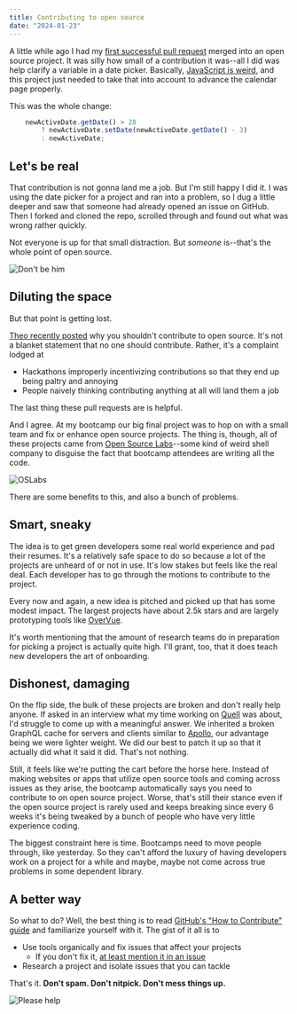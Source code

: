 ```yaml
---
title: Contributing to open source 
date: "2024-01-23"
---
```


A little while ago I had my [first successful pull request](https://github.com/mskocik/svelty-picker/pull/147/commits/e967c10fbb2a2c8352eb90551a363b97a29d533e) merged into an open source project. It was silly how small of a contribution it was--all I did was help clarify a variable in a date picker. Basically, [JavaScript is weird](https://github.com/denysdovhan/wtfjs?tab=readme-ov-file#what-the-fck-javascript), and this project just needed to take that into account to advance the calendar page properly.

This was the whole change:

```js
    newActiveDate.getDate() > 28 
        ? newActiveDate.setDate(newActiveDate.getDate() - 3)
        : newActiveDate;
```

## Let's be real

That contribution is not gonna land me a job. But I'm still happy I did it. I was using the date picker for a project and ran into a problem, so I dug a little deeper and saw that someone had already opened an issue on GitHub. Then I forked and cloned the repo, scrolled through and found out what was wrong rather quickly.

Not everyone is up for that small distraction. But *someone* is--that's the whole point of open source.

![Don't be him](https://miro.medium.com/v2/resize:fit:1018/1*p8p2T0cg5pFkxXpVogrXaw.jpeg "Chad")

## Diluting the space

But that point is getting lost.

[Theo recently posted](https://www.youtube.com/watch?v=5nY_cy8zcO4) why you shouldn't contribute to open source. It's not a blanket statement that no one should contribute. Rather, it's a complaint lodged at

- Hackathons improperly incentivizing contributions so that they end up being paltry and annoying
- People naively thinking contributing anything at all will land them a job

The last thing these pull requests are is helpful.

And I agree. At my bootcamp our big final project was to hop on with a small team and fix or enhance open source projects. The thing is, though, all of these projects came from [Open Source Labs](https://www.youtube.com/watch?v=5nY_cy8zcO4)--some kind of weird shell company to disguise the fact that bootcamp attendees are writing all the code.

![OSLabs](https://habrastorage.org/getpro/habr/upload_files/0f0/3cc/0e7/0f03cc0e756167009b82bd3c5fdcdb4a.jpg "For developers, developers, developers")

There are some benefits to this, and also a bunch of problems.

## Smart, sneaky

The idea is to get green developers some real world experience and pad their resumes. It's a relatively safe space to do so because a lot of the projects are unheard of or not in use. It's low stakes but feels like the real deal. Each developer has to go through the motions to contribute to the project.

Every now and again, a new idea is pitched and picked up that has some modest impact. The largest projects have about 2.5k stars and are largely prototyping tools like [OverVue](https://www.overvue.org/).

It's worth mentioning that the amount of research teams do in preparation for picking a project is actually quite high. I'll grant, too, that it does teach new developers the art of onboarding.

## Dishonest, damaging

On the flip side, the bulk of these projects are broken and don't really help anyone. If asked in an interview what my time working on [Quell](https://www.quell.dev/) was about, I'd struggle to come up with a meaningful answer. We inherited a broken GraphQL cache for servers and clients similar to [Apollo](https://www.apollographql.com/), our advantage being we were lighter weight. We did our best to patch it up so that it actually did what it said it did. That's not nothing.

Still, it feels like we're putting the cart before the horse here. Instead of making websites or apps that utilize open source tools and coming across issues as they arise, the bootcamp automatically says you need to contribute to on open source project. Worse, that's still their stance even if the open source project is rarely used and keeps breaking since every 6 weeks it's being tweaked by a bunch of people who have very little experience coding.

The biggest constraint here is time. Bootcamps need to move people through, like yesterday. So they can't afford the luxury of having developers work on a project for a while and maybe, maybe not come across true problems in some dependent library.

## A better way

So what to do? Well, the best thing is to read [GitHub's "How to Contribute" guide](https://opensource.guide/how-to-contribute/) and familiarize yourself with it. The gist of it all is to

- Use tools organically and fix issues that affect your projects
  - If you don't fix it, [at least mention it in an issue](https://github.com/skeletonlabs/skeleton/issues/2297)
- Research a project and isolate issues that you can tackle

That's it. **Don't spam. Don't nitpick. Don't mess things up.**

![Please help](https://i.pinimg.com/736x/9e/77/4a/9e774a4d191b645966234b94f33a45c8.jpg "Be a Buddy")

